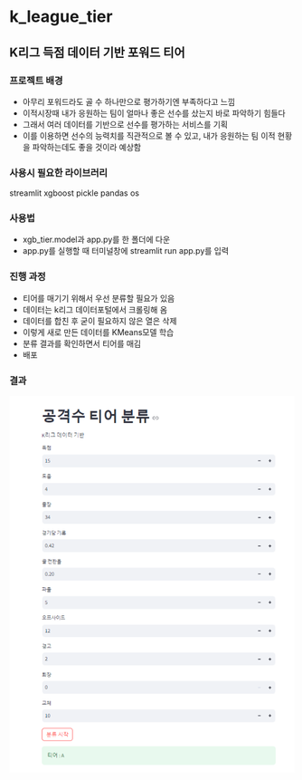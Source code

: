# k_league_tier
## K리그 득점 데이터 기반 포워드 티어

### 프로젝트 배경
- 아무리 포워드라도 골 수 하나만으로 평가하기엔 부족하다고 느낌
- 이적시장때 내가 응원하는 팀이 얼마나 좋은 선수를 샀는지 바로 파악하기 힘들다
- 그래서 여러 데이터를 기반으로 선수를 평가하는 서비스를 기획
- 이를 이용하면 선수의 능력치를 직관적으로 볼 수 있고, 내가 응원하는 팀 이적 현황을 파악하는데도 좋을 것이라 예상함

### 사용시 필요한 라이브러리
streamlit
xgboost
pickle
pandas
os

### 사용법
- xgb_tier.model과 app.py를 한 폴더에 다운
- app.py를 실행할 때 터미널창에 streamlit run app.py를 입력

### 진행 과정
- 티어를 매기기 위해서 우선 분류할 필요가 있음
- 데이터는 k리그 데이터포털에서 크롤링해 옴
- 데이터를 합친 후 굳이 필요하지 않은 열은 삭제
- 이렇게 새로 만든 데이터를 KMeans모델 학습
- 분류 결과를 확인하면서 티어를 매김
- 배포

### 결과
![결과](./tier.PNG "tier.PNG")